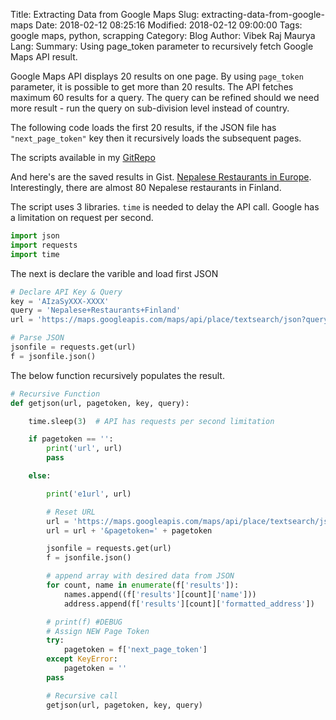 Title: Extracting Data from Google Maps
Slug: extracting-data-from-google-maps
Date: 2018-02-12 08:25:16
Modified: 2018-02-12 09:00:00
Tags: google maps, python, scrapping
Category: Blog
Author: Vibek Raj Maurya
Lang: 
Summary: Using page_token parameter to recursively fetch Google Maps API result.

Google Maps API displays 20 results on one page. By using ```page_token``` parameter, it is possible to get more than 20 results.  The API fetches maximum 60 results for a query. The query can be refined should we need more result - run the query on sub-division level instead of country.

The following code loads the first 20 results, if the JSON file has ```"next_page_token"``` key then it recursively loads the subsequent pages.

The scripts available in my [GitRepo](https://github.com/rvibek/Data-from-Google-Maps)

And here's are the saved results in Gist. [Nepalese Restaurants in Europe](https://gist.github.com/rvibek/e5aea8a9396ad10d5b8d42562c53cf08). Interestingly, there are almost 80 Nepalese restaurants in Finland. 

The script uses 3 libraries. ```time``` is needed to delay the API call. Google has a limitation on request per second. 

```python
import json
import requests
import time
```

The next is declare the varible and load first JSON

```python
# Declare API Key & Query
key = 'AIzaSyXXX-XXXX'
query = 'Nepalese+Restaurants+Finland'
url = 'https://maps.googleapis.com/maps/api/place/textsearch/json?query=' + str(query) + '&key=' + str(key)

# Parse JSON
jsonfile = requests.get(url)
f = jsonfile.json()
```

The below function recursively populates the result.

```python
# Recursive Function
def getjson(url, pagetoken, key, query):

    time.sleep(3)  # API has requests per second limitation

    if pagetoken == '':
        print('url', url)
        pass

    else:

        print('e1url', url)

        # Reset URL
        url = 'https://maps.googleapis.com/maps/api/place/textsearch/json?query=' + str(query) + '&key=' + str(key)
        url = url + '&pagetoken=' + pagetoken

        jsonfile = requests.get(url)
        f = jsonfile.json()

        # append array with desired data from JSON
        for count, name in enumerate(f['results']):
            names.append((f['results'][count]['name']))
            address.append(f['results'][count]['formatted_address'])

        # print(f) #DEBUG
        # Assign NEW Page Token
        try:
            pagetoken = f['next_page_token']
        except KeyError:
            pagetoken = ''
        pass

        # Recursive call
        getjson(url, pagetoken, key, query)
```

